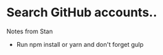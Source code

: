 Search GitHub accounts..
========

Notes from Stan
- Run npm install or yarn and don't forget gulp


